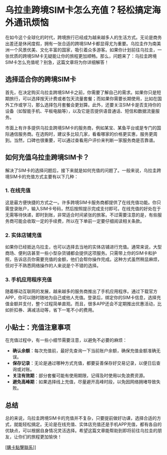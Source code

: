# 乌拉圭跨境SIM卡怎么充值？轻松搞定海外通讯烦恼

在如今这个全球化的时代，跨境旅行已经成为越来越多人的生活方式。无论是商务出差还是休闲度假，拥有一张合适的跨境SIM卡都显得尤为重要。乌拉圭作为南美洲一个风景优美、文化丰富的国家，吸引着众多游客。如果你计划前往乌拉圭，一张优质的跨境SIM卡无疑能让你的旅程更加顺畅。那么，问题来了：乌拉圭跨境SIM卡怎么充值呢？别急，这篇文章将为你详细解答！

## 选择适合你的跨境SIM卡

首先，在决定购买乌拉圭跨境SIM卡之前，你需要了解自己的需求。如果你只是短期旅行，可以选择按天计费或者包天流量套餐；而如果你需要长期使用，比如在国外工作或学习，那么选择包月套餐会更划算。此外，还要关注SIM卡是否支持你的设备（如智能手机、平板电脑等），以及它是否提供语音通话、短信和数据流量服务。

市面上有许多提供乌拉圭跨境SIM卡的服务商，例如某宝、某鱼平台或是专门的国际通信服务商。在选购时，建议多比较几家，看看哪家的价格更实惠，服务更周到。当然，口碑也很重要，可以通过查看用户评价来判断一家服务商是否靠谱。

## 如何充值乌拉圭跨境SIM卡？

解决了SIM卡的选择问题后，接下来就是如何充值的问题了。一般来说，乌拉圭跨境SIM卡的充值方式主要有以下几种：

### 1. 在线充值
这是最方便快捷的方式之一。许多跨境SIM卡服务商都提供了在线充值功能。你只需登录账户，输入SIM卡号码，然后按照提示完成支付即可。在线充值的好处在于无需等待快递，即时到账，非常适合时间紧张的旅客。不过需要注意的是，有些服务商可能会收取一定的手续费，所以在下单前一定要仔细阅读相关条款。

### 2. 实体店铺充值
如果你已经抵达乌拉圭，也可以选择去当地的实体店铺进行充值。通常来说，大型商场、便利店甚至一些小型杂货铺都会提供这项服务。只需带上你的SIM卡和护照，告诉店员你需要充值的金额，他们会帮你操作完成。这种方式虽然稍显麻烦，但对于不熟悉网络操作的人来说是个不错的选择。

### 3. 手机应用程序充值
随着移动互联网的发展，越来越多的服务商推出了手机应用程序。通过下载官方APP，你可以随时随地为自己或他人充值。登录后，绑定你的SIM卡信息，选择充值金额并支付，整个过程简单直观。而且，很多APP还会不定期推出优惠活动，比如折扣券、满减活动等，省下一笔不小的费用。

## 小贴士：充值注意事项

在充值过程中，有一些小细节需要注意，以避免不必要的麻烦：

- **确认余额**：每次充值前，最好先查询一下当前账户余额，确保充值金额准确无误。
- **保存记录**：无论是通过哪种方式充值，都要妥善保存好交易记录，以便日后查询或对账。
- **关注有效期**：部分套餐可能有使用期限，记得及时使用以免浪费资源。
- **避免高峰期**：如果选择线上充值，尽量避开高峰时段，以免因网络拥堵导致失败。

## 总结

总的来说，乌拉圭跨境SIM卡的充值并不复杂，只要提前做好功课，选择合适的方式，就能轻松搞定。无论是在线充值、实体店充值还是手机APP充值，都有各自的优缺点，可以根据自身情况灵活选择。希望这篇文章能帮助到即将前往乌拉圭的朋友，让你们的旅程更加愉快！

[[購卡點擊聯系](https://t.me/s/SXDXQF)]]